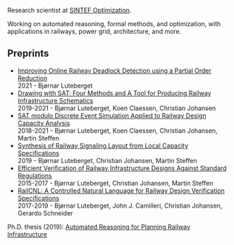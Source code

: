 Research scientist at [SINTEF Optimization](https://www.sintef.no/en/digital/departments-new/applied-mathematics/optimization/).

Working on automated reasoning, formal methods, and optimization, with applications in railways, power grid, architecture, and more.

## Preprints

 * [Improving Online Railway Deadlock Detection using a Partial Order Reduction](https://luteberget.github.io/preprints/deadlockrail-2021-08-13.pdf)  
 2021 - Bjørnar Luteberget
 * [Drawing with SAT: Four Methods and A Tool for Producing Railway Infrastructure Schematics](https://luteberget.github.io/preprints/schematic-2021-03-18.pdf)  
 2019-2021 - Bjørnar Luteberget, Koen Claessen, Christian Johansen
 * [SAT modulo Discrete Event Simulation Applied to Railway Design Capacity Analysis](https://luteberget.github.io/preprints/satmoddes-railway-capacity-2021-03-18.pdf)  
 2018-2021 - Bjørnar Luteberget, Koen Claessen, Christian Johansen, Martin Steffen
 * [Synthesis of Railway Signaling Layout from Local Capacity Specifications](https://luteberget.github.io/preprints/signaling-synthesis-2019-04-12.pdf)  
 2019 - Bjørnar Luteberget, Christian Johansen, Martin Steffen
 * [Efficient Verification of Railway Infrastructure Designs Against Standard Regulations](https://luteberget.github.io/preprints/staticrules-2017-01-27.pdf)  
 2015-2017 - Bjørnar Luteberget, Christian Johansen, Martin Steffen
 * [RailCNL: A Controlled Natural Language for Railway Design Verification Specifications](https://luteberget.github.io/preprints/railcnl-2019-05-07.pdf)  
 2017-2019 - Bjørnar Luteberget, John J. Camilleri, Christian Johansen, Gerardo Schneider

Ph.D. thesis (2019): [Automated Reasoning for Planning Railway Infrastructure](https://luteberget.github.io/preprints/luteberget-thesis-plain-b5-2019-09-17.pdf)

